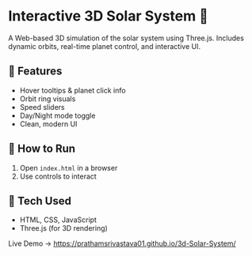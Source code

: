 # Interactive 3D Solar System 🌌

A Web-based 3D simulation of the solar system using Three.js. Includes dynamic orbits, real-time planet control, and interactive UI.

## 🔧 Features
- Hover tooltips & planet click info
- Orbit ring visuals
- Speed sliders
- Day/Night mode toggle
- Clean, modern UI

## 🚀 How to Run
1. Open `index.html` in a browser
2. Use controls to interact

## 📁 Tech Used
- HTML, CSS, JavaScript
- Three.js (for 3D rendering)

Live Demo -> https://prathamsrivastava01.github.io/3d-Solar-System/
